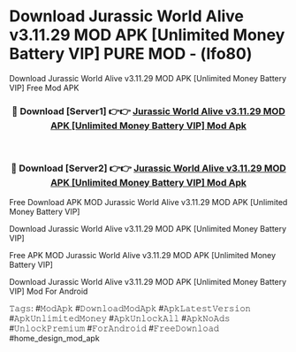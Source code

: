 # Download Jurassic World Alive v3.11.29 MOD APK [Unlimited Money Battery VIP] PURE MOD - (lfo80)
Download Jurassic World Alive v3.11.29 MOD APK [Unlimited Money Battery VIP] Free Mod APK

<div align="center">
<h3>🔴 Download [Server1] 👉👉 <a href="https://apk-comot.site?title=Jurassic_World_Alive_v3.11.29_MOD_APK_[Unlimited_Money_Battery_VIP]">Jurassic World Alive v3.11.29 MOD APK [Unlimited Money Battery VIP] Mod Apk</a></h3><br>

<h3>🔴 Download [Server2] 👉👉 <a href="https://apk-comot.site?title=Jurassic_World_Alive_v3.11.29_MOD_APK_[Unlimited_Money_Battery_VIP]">Jurassic World Alive v3.11.29 MOD APK [Unlimited Money Battery VIP] Mod Apk</a></h3>
</div>


Free Download APK MOD Jurassic World Alive v3.11.29 MOD APK [Unlimited Money Battery VIP]

Download Jurassic World Alive v3.11.29 MOD APK [Unlimited Money Battery VIP] 

Free APK MOD Jurassic World Alive v3.11.29 MOD APK [Unlimited Money Battery VIP] 

Download Jurassic World Alive v3.11.29 MOD APK [Unlimited Money Battery VIP] Mod For Android

𝚃𝚊𝚐𝚜: #𝙼𝚘𝚍𝙰𝚙𝚔 #𝙳𝚘𝚠𝚗𝚕𝚘𝚊𝚍𝙼𝚘𝚍𝙰𝚙𝚔 #𝙰𝚙𝚔𝙻𝚊𝚝𝚎𝚜𝚝𝚅𝚎𝚛𝚜𝚒𝚘𝚗 #𝙰𝚙𝚔𝚄𝚗𝚕𝚒𝚖𝚒𝚝𝚎𝚍𝙼𝚘𝚗𝚎𝚢 #𝙰𝚙𝚔𝚄𝚗𝚕𝚘𝚌𝚔𝙰𝚕𝚕 #𝙰𝚙𝚔𝙽𝚘𝙰𝚍𝚜 #𝚄𝚗𝚕𝚘𝚌𝚔𝙿𝚛𝚎𝚖𝚒𝚞𝚖 #𝙵𝚘𝚛𝙰𝚗𝚍𝚛𝚘𝚒𝚍 #𝙵𝚛𝚎𝚎𝙳𝚘𝚠𝚗𝚕𝚘𝚊𝚍 #home_design_mod_apk